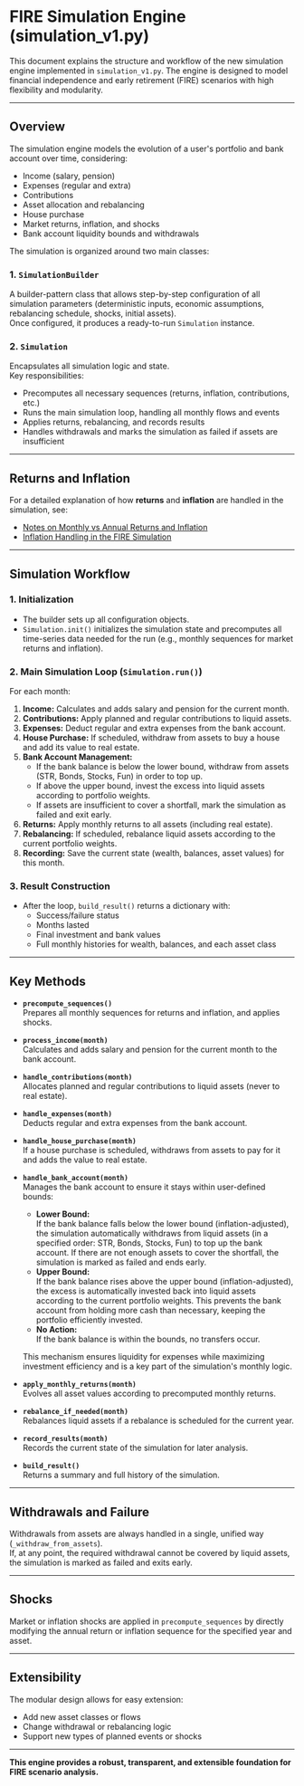 # FIRE Simulation Engine (simulation_v1.py)

This document explains the structure and workflow of the new simulation engine implemented in
`simulation_v1.py`. The engine is designed to model financial independence and early retirement
(FIRE) scenarios with high flexibility and modularity.

---

## Overview

The simulation engine models the evolution of a user's portfolio and bank account over time,
considering:

- Income (salary, pension)
- Expenses (regular and extra)
- Contributions
- Asset allocation and rebalancing
- House purchase
- Market returns, inflation, and shocks
- Bank account liquidity bounds and withdrawals

The simulation is organized around two main classes:

### 1. `SimulationBuilder`

A builder-pattern class that allows step-by-step configuration of all simulation parameters
(deterministic inputs, economic assumptions, rebalancing schedule, shocks, initial assets).  
Once configured, it produces a ready-to-run `Simulation` instance.

### 2. `Simulation`

Encapsulates all simulation logic and state.  
Key responsibilities:

- Precomputes all necessary sequences (returns, inflation, contributions, etc.)
- Runs the main simulation loop, handling all monthly flows and events
- Applies returns, rebalancing, and records results
- Handles withdrawals and marks the simulation as failed if assets are insufficient

---

## Returns and Inflation

For a detailed explanation of how **returns** and **inflation** are handled in the simulation, see:

- [Notes on Monthly vs Annual Returns and Inflation](returns.md)
- [Inflation Handling in the FIRE Simulation](inflation.md)

---

## Simulation Workflow

### 1. **Initialization**

- The builder sets up all configuration objects.
- `Simulation.init()` initializes the simulation state and precomputes all time-series data needed
  for the run (e.g., monthly sequences for market returns and inflation).

### 2. **Main Simulation Loop (`Simulation.run()`)**

For each month:

1. **Income:** Calculates and adds salary and pension for the current month.
2. **Contributions:** Apply planned and regular contributions to liquid assets.
3. **Expenses:** Deduct regular and extra expenses from the bank account.
4. **House Purchase:** If scheduled, withdraw from assets to buy a house and add its value to real
   estate.
5. **Bank Account Management:**
   - If the bank balance is below the lower bound, withdraw from assets (STR, Bonds, Stocks, Fun) in
     order to top up.
   - If above the upper bound, invest the excess into liquid assets according to portfolio weights.
   - If assets are insufficient to cover a shortfall, mark the simulation as failed and exit early.
6. **Returns:** Apply monthly returns to all assets (including real estate).
7. **Rebalancing:** If scheduled, rebalance liquid assets according to the current portfolio
   weights.
8. **Recording:** Save the current state (wealth, balances, asset values) for this month.

### 3. **Result Construction**

- After the loop, `build_result()` returns a dictionary with:
  - Success/failure status
  - Months lasted
  - Final investment and bank values
  - Full monthly histories for wealth, balances, and each asset class

---

## Key Methods

- **`precompute_sequences()`**  
  Prepares all monthly sequences for returns and inflation, and applies shocks.

- **`process_income(month)`**  
  Calculates and adds salary and pension for the current month to the bank account.

- **`handle_contributions(month)`**  
  Allocates planned and regular contributions to liquid assets (never to real estate).

- **`handle_expenses(month)`**  
  Deducts regular and extra expenses from the bank account.

- **`handle_house_purchase(month)`**  
  If a house purchase is scheduled, withdraws from assets to pay for it and adds the value to real
  estate.

- **`handle_bank_account(month)`**  
  Manages the bank account to ensure it stays within user-defined bounds:

  - **Lower Bound:**  
    If the bank balance falls below the lower bound (inflation-adjusted), the simulation
    automatically withdraws from liquid assets (in a specified order: STR, Bonds, Stocks, Fun) to
    top up the bank account. If there are not enough assets to cover the shortfall, the simulation
    is marked as failed and ends early.
  - **Upper Bound:**  
    If the bank balance rises above the upper bound (inflation-adjusted), the excess is
    automatically invested back into liquid assets according to the current portfolio weights. This
    prevents the bank account from holding more cash than necessary, keeping the portfolio
    efficiently invested.
  - **No Action:**  
    If the bank balance is within the bounds, no transfers occur.

  This mechanism ensures liquidity for expenses while maximizing investment efficiency and is a key
  part of the simulation's monthly logic.

- **`apply_monthly_returns(month)`**  
  Evolves all asset values according to precomputed monthly returns.

- **`rebalance_if_needed(month)`**  
  Rebalances liquid assets if a rebalance is scheduled for the current year.

- **`record_results(month)`**  
  Records the current state of the simulation for later analysis.

- **`build_result()`**  
  Returns a summary and full history of the simulation.

---

## Withdrawals and Failure

Withdrawals from assets are always handled in a single, unified way (`_withdraw_from_assets`).  
If, at any point, the required withdrawal cannot be covered by liquid assets, the simulation is
marked as failed and exits early.

---

## Shocks

Market or inflation shocks are applied in `precompute_sequences` by directly modifying the annual
return or inflation sequence for the specified year and asset.

---

## Extensibility

The modular design allows for easy extension:

- Add new asset classes or flows
- Change withdrawal or rebalancing logic
- Support new types of planned events or shocks

---

**This engine provides a robust, transparent, and extensible foundation for FIRE scenario
analysis.**
